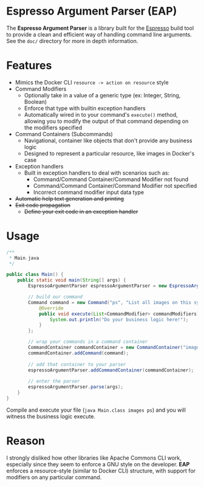 # Espresso Argument Parser (EAP)
The **Espresso Argument Parser** is a library built for the [Espresso](https://github.com/hlafaille/espresso) build tool
to provide a clean and efficient way of handling command line arguments. See the `doc/` directory for more in depth 
information.

# Features
* Mimics the Docker CLI `resource -> action on resource` style
* Command Modifiers
  * Optionally take in a value of a generic type (ex: Integer, String, Boolean)
  * Enforce that type with builtin exception handlers
  * Automatically wired in to your command's `execute()` method, allowing you to modify the output of that command 
    depending on the modifiers specified
* Command Containers (Subcommands)
  * Navigational, container like objects that don't provide any business logic
  * Designed to represent a particular resource, like images in Docker's case
* Exception handlers
  * Built in exception handlers to deal with scenarios such as:
    * Command/Command Container/Command Modifier not found
    * Command/Command Container/Command Modifier not specified
    * Incorrect command modifier input data type
* ~~Automatic help text generation and printing~~
* ~~Exit code propagation~~
  * ~~Define your exit code in an exception handler~~

# Usage
```java
/**
 * Main.java
 */

public class Main() {
    public static void main(String[] args) {
        EspressoArgumentParser espressoArgumentParser = new EspressoArgumentParser("Docker", "Containers, yo!");

        // build our command
        Command command = new Command("ps", "List all images on this system") {
            @Override
            public void execute(List<CommandModifier> commandModifiers) {
                System.out.println("Do your business logic here!");
            }
        };

        // wrap your commands in a command container
        CommandContainer commandContainer = new CommandContainer("images", "Show all top level images");
        commandContainer.addCommand(command);
        
        // add that container to your parser
        espressoArgumentParser.addCommandContainer(commandContainer);
        
        // enter the parser
        espressoArgumentParser.parse(args);
    }
}
```
Compile and execute your file (`java Main.class images ps`) and you will witness the business logic execute.

# Reason
I strongly disliked how other libraries like Apache Commons CLI work, especially since they seem to enforce a GNU style
on the developer. **EAP** enforces a resource-style (similar to Docker CLI) structure, with support for modifiers on any
particular command.